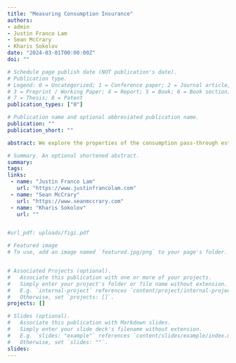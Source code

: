 ```yaml
---
title: "Measuring Consumption Insurance"
authors:
- admin
- Justin Franco Lam
- Sean McCrary
- Kharis Sokolov
date: "2024-03-01T00:00:00Z"
doi: ""

# Schedule page publish date (NOT publication's date).
# Publication type.
# Legend: 0 = Uncategorized; 1 = Conference paper; 2 = Journal article;
# 3 = Preprint / Working Paper; 4 = Report; 5 = Book; 6 = Book section;
# 7 = Thesis; 8 = Patent
publication_types: ["0"]

# Publication name and optional abbreviated publication name.
publication: ""
publication_short: ""

abstract: We explore the properties of the consumption pass-through estimator proposed by Heathcote, Storesletten and Violante (2014) (HSV) using simulated data from a standard incomplete-markets model with labor supply decision. We show that the HSV wage-to-consumption pass-through estimator has an upward bias in the presence of precautionary savings and the bias gets more severe when savings accumulate or when the persistence of the wage process deviates from the unit root assumption that underlies the method. On the other hand, HSV accurately captures consumption insurance via labor supply adjustment when the savings motive is switched off. Compared to the estimate of Blundell, Pistaferri and Preston (2008) (BPP), HSV performs better when there is no savings in the model, while BPP performs better when there is savings. The findings suggest that combining the two methods, such as using HSV for agents close to the borrowing constraint while applying BPP to agents away from the borrowing constraint, may yield more comprehensive consumption insurance estimates.

# Summary. An optional shortened abstract.
summary: 
tags:
links:
 - name: "Justin Franco Lam"
   url: "https://www.justinfrancolam.com"
 - name: "Sean McCrary"
   url: "https://www.seanmccrary.com"
 - name: "Kharis Sokolov"
   url: ""   


#url_pdf: uploads/figi.pdf

# Featured image
# To use, add an image named `featured.jpg/png` to your page's folder. 


# Associated Projects (optional).
#   Associate this publication with one or more of your projects.
#   Simply enter your project's folder or file name without extension.
#   E.g. `internal-project` references `content/project/internal-project/index.md`.
#   Otherwise, set `projects: []`.
projects: []

# Slides (optional).
#   Associate this publication with Markdown slides.
#   Simply enter your slide deck's filename without extension.
#   E.g. `slides: "example"` references `content/slides/example/index.md`.
#   Otherwise, set `slides: ""`.
slides: 
---
```

